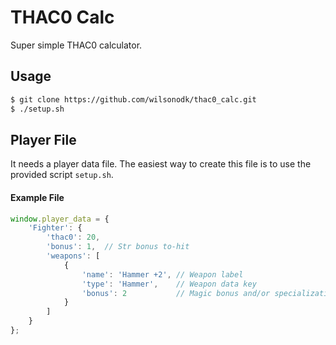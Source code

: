 # THAC0 Calc

Super simple THAC0 calculator.

## Usage

```bash
$ git clone https://github.com/wilsonodk/thac0_calc.git
$ ./setup.sh
```

## Player File

It needs a player data file. The easiest way to create this file is to use
the provided script `setup.sh`. 

#### Example File

```javascript
window.player_data = { 
    'Fighter': { 
        'thac0': 20, 
        'bonus': 1,  // Str bonus to-hit
        'weapons': [ 
            { 
                'name': 'Hammer +2', // Weapon label
                'type': 'Hammer',    // Weapon data key
                'bonus': 2           // Magic bonus and/or specialization
            } 
        ] 
    }
};
```

